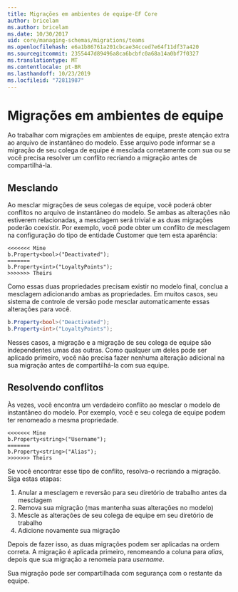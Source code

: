 ```yaml
---
title: Migrações em ambientes de equipe-EF Core
author: bricelam
ms.author: bricelam
ms.date: 10/30/2017
uid: core/managing-schemas/migrations/teams
ms.openlocfilehash: e6a1b86761a201cbcae34cced7e64f11df37a420
ms.sourcegitcommit: 2355447d89496a8ca6bcbfc0a68a14a0bf7f0327
ms.translationtype: MT
ms.contentlocale: pt-BR
ms.lasthandoff: 10/23/2019
ms.locfileid: "72811987"
---
```

# <a name="migrations-in-team-environments"></a>Migrações em ambientes de equipe

Ao trabalhar com migrações em ambientes de equipe, preste atenção extra ao arquivo de instantâneo do modelo. Esse arquivo pode informar se a migração de seu colega de equipe é mesclada corretamente com sua ou se você precisa resolver um conflito recriando a migração antes de compartilhá-la.

## <a name="merging"></a>Mesclando

Ao mesclar migrações de seus colegas de equipe, você poderá obter conflitos no arquivo de instantâneo do modelo. Se ambas as alterações não estiverem relacionadas, a mesclagem será trivial e as duas migrações poderão coexistir. Por exemplo, você pode obter um conflito de mesclagem na configuração do tipo de entidade Customer que tem esta aparência:

    <<<<<<< Mine
    b.Property<bool>("Deactivated");
    =======
    b.Property<int>("LoyaltyPoints");
    >>>>>>> Theirs

Como essas duas propriedades precisam existir no modelo final, conclua a mesclagem adicionando ambas as propriedades. Em muitos casos, seu sistema de controle de versão pode mesclar automaticamente essas alterações para você.

``` csharp
b.Property<bool>("Deactivated");
b.Property<int>("LoyaltyPoints");
```

Nesses casos, a migração e a migração de seu colega de equipe são independentes umas das outras. Como qualquer um deles pode ser aplicado primeiro, você não precisa fazer nenhuma alteração adicional na sua migração antes de compartilhá-la com sua equipe.

## <a name="resolving-conflicts"></a>Resolvendo conflitos

Às vezes, você encontra um verdadeiro conflito ao mesclar o modelo de instantâneo do modelo. Por exemplo, você e seu colega de equipe podem ter renomeado a mesma propriedade.

    <<<<<<< Mine
    b.Property<string>("Username");
    =======
    b.Property<string>("Alias");
    >>>>>>> Theirs

Se você encontrar esse tipo de conflito, resolva-o recriando a migração. Siga estas etapas:

1. Anular a mesclagem e reversão para seu diretório de trabalho antes da mesclagem
2. Remova sua migração (mas mantenha suas alterações no modelo)
3. Mescle as alterações de seu colega de equipe em seu diretório de trabalho
4. Adicione novamente sua migração

Depois de fazer isso, as duas migrações podem ser aplicadas na ordem correta. A migração é aplicada primeiro, renomeando a coluna para *alias*, depois que sua migração a renomeia para *username*.

Sua migração pode ser compartilhada com segurança com o restante da equipe.
